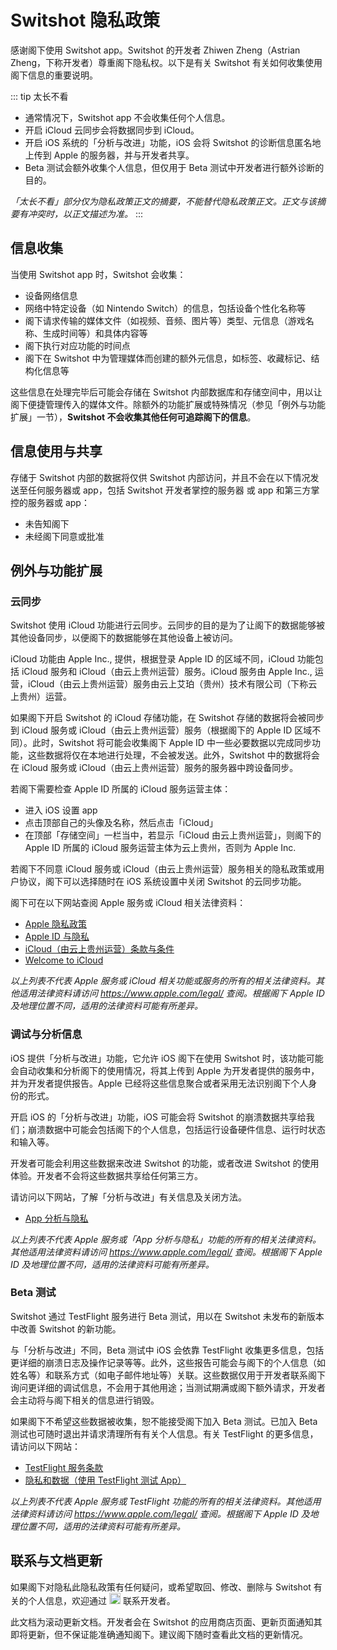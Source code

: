 # Switshot 隐私政策
感谢阁下使用 Switshot app。Switshot 的开发者 Zhiwen Zheng（Astrian Zheng，下称开发者）尊重阁下隐私权。以下是有关 Switshot 有关如何收集使用阁下信息的重要说明。

::: tip 太长不看
- 通常情况下，Switshot app 不会收集任何个人信息。
- 开启 iCloud 云同步会将数据同步到 iCloud。
- 开启 iOS 系统的「分析与改进」功能，iOS 会将 Switshot 的诊断信息匿名地上传到 Apple 的服务器，并与开发者共享。
- Beta 测试会额外收集个人信息，但仅用于 Beta 测试中开发者进行额外诊断的目的。

*「太长不看」部分仅为隐私政策正文的摘要，不能替代隐私政策正文。正文与该摘要有冲突时，以正文描述为准。*
:::

## 信息收集
当使用 Switshot app 时，Switshot 会收集：

- 设备网络信息
- 网络中特定设备（如 Nintendo Switch）的信息，包括设备个性化名称等
- 阁下请求传输的媒体文件（如视频、音频、图片等）类型、元信息（游戏名称、生成时间等）和具体内容等
- 阁下执行对应功能的时间点
- 阁下在 Switshot 中为管理媒体而创建的额外元信息，如标签、收藏标记、结构化信息等

这些信息在处理完毕后可能会存储在 Switshot 内部数据库和存储空间中，用以让阁下便捷管理传入的媒体文件。除额外的功能扩展或特殊情况（参见「例外与功能扩展」一节），**Switshot 不会收集其他任何可追踪阁下的信息**。

## 信息使用与共享
存储于 Switshot 内部的数据将仅供 Switshot 内部访问，并且不会在以下情况发送至任何服务器或 app，包括 Switshot 开发者掌控的服务器 或 app 和第三方掌控的服务器或 app：

- 未告知阁下
- 未经阁下同意或批准

## 例外与功能扩展

### 云同步
Switshot 使用 iCloud 功能进行云同步。云同步的目的是为了让阁下的数据能够被其他设备同步，以便阁下的数据能够在其他设备上被访问。

iCloud 功能由 Apple Inc., 提供，根据登录 Apple ID 的区域不同，iCloud 功能包括 iCloud 服务和 iCloud（由云上贵州运营）服务。iCloud 服务由 Apple Inc., 运营，iCloud（由云上贵州运营）服务由云上艾珀（贵州）技术有限公司（下称云上贵州）运营。

如果阁下开启 Switshot 的 iCloud 存储功能，在 Switshot 存储的数据将会被同步到 iCloud 服务或 iCloud（由云上贵州运营）服务（根据阁下的 Apple ID 区域不同）。此时，Switshot 将可能会收集阁下 Apple ID 中一些必要数据以完成同步功能，这些数据将仅在本地进行处理，不会被发送。此外，Switshot 中的数据将会在 iCloud 服务或 iCloud（由云上贵州运营）服务的服务器中跨设备同步。

若阁下需要检查 Apple ID 所属的 iCloud 服务运营主体：

- 进入 iOS 设置 app
- 点击顶部自己的头像及名称，然后点击「iCloud」
- 在顶部「存储空间」一栏当中，若显示「iCloud 由云上贵州运营」，则阁下的 Apple ID 所属的 iCloud 服务运营主体为云上贵州，否则为 Apple Inc.

若阁下不同意 iCloud 服务或 iCloud（由云上贵州运营）服务相关的隐私政策或用户协议，阁下可以选择随时在 iOS 系统设置中关闭 Switshot 的云同步功能。

阁下可在以下网站查阅 Apple 服务或 iCloud 相关法律资料：

- [Apple 隐私政策](https://www.apple.com/legal/privacy/szh/)
- [Apple ID 与隐私](https://www.apple.com.cn/legal/privacy/data/zh-cn/apple-id/)
- [iCloud（由云上贵州运营）条款与条件](https://www.apple.com.cn/legal/internet-services/icloud/cn_si/gcbd-terms.html)
- [Welcome to iCloud](https://www.apple.com/legal/internet-services/icloud/en/terms.html)

*以上列表不代表 Apple 服务或 iCloud 相关功能或服务的所有的相关法律资料。其他适用法律资料请访问 https://www.apple.com/legal/ 查阅。根据阁下 Apple ID 及地理位置不同，适用的法律资料可能有所差异。*

### 调试与分析信息
iOS 提供「分析与改进」功能，它允许 iOS 阁下在使用 Switshot 时，该功能可能会自动收集和分析阁下的使用情况，将其上传到 Apple 为开发者提供的服务中，并为开发者提供报告。Apple 已经将这些信息聚合或者采用无法识别阁下个人身份的形式。

开启 iOS 的「分析与改进」功能，iOS 可能会将 Switshot 的崩溃数据共享给我们；崩溃数据中可能会包括阁下的个人信息，包括运行设备硬件信息、运行时状态和输入等。

开发者可能会利用这些数据来改进 Switshot 的功能，或者改进 Switshot 的使用体验。开发者不会将这些数据共享给任何第三方。

请访问以下网站，了解「分析与改进」有关信息及关闭方法。

- [App 分析与隐私](https://www.apple.com.cn/legal/privacy/data/zh-cn/app-analytics/)

*以上列表不代表 Apple 服务或「App 分析与隐私」功能的所有的相关法律资料。其他适用法律资料请访问 https://www.apple.com/legal/ 查阅。根据阁下 Apple ID 及地理位置不同，适用的法律资料可能有所差异。*

### Beta 测试
Switshot 通过 TestFlight 服务进行 Beta 测试，用以在 Switshot 未发布的新版本中改善 Switshot 的新功能。

与「分析与改进」不同，Beta 测试中 iOS 会依靠 TestFlight 收集更多信息，包括更详细的崩溃日志及操作记录等等。此外，这些报告可能会与阁下的个人信息（如姓名等）和联系方式（如电子邮件地址等）关联。这些数据仅用于开发者联系阁下询问更详细的调试信息，不会用于其他用途；当测试期满或阁下额外请求，开发者会主动将与阁下相关的信息进行销毁。

如果阁下不希望这些数据被收集，恕不能接受阁下加入 Beta 测试。已加入 Beta 测试也可随时退出并请求清理所有有关个人信息。有关 TestFlight 的更多信息，请访问以下网站：

- [TestFlight 服务条款](https://www.apple.com.cn/legal/internet-services/itunes/testflight/cn/terms.html)
- [隐私和数据（使用 TestFlight 测试 App）](https://testflight.apple.com/#privacy-data)

*以上列表不代表 Apple 服务或 TestFlight 功能的所有的相关法律资料。其他适用法律资料请访问 https://www.apple.com/legal/ 查阅。根据阁下 Apple ID 及地理位置不同，适用的法律资料可能有所差异。*

## 联系与文档更新
如果阁下对隐私此隐私政策有任何疑问，或希望取回、修改、删除与 Switshot 有关的个人信息，欢迎通过 <img src="/images/privacyemail.png" style="height: 18px;" /> 联系开发者。

此文档为滚动更新文档。开发者会在 Switshot 的应用商店页面、更新页面通知其即将更新，但不保证能准确通知阁下。建议阁下随时查看此文档的更新情况。
